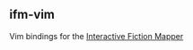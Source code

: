 ifm-vim
-------

Vim bindings for the [Interactive Fiction Mapper](https://bitbucket.org/zondo/ifm)
